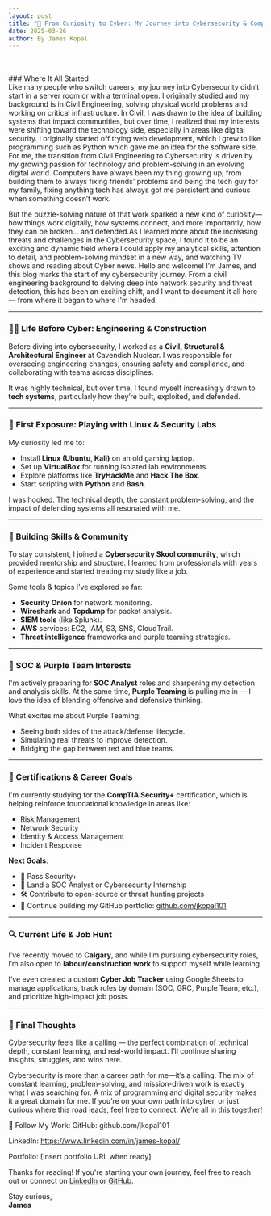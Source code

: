 ```yaml
---
layout: post
title: "🧠 From Curiosity to Cyber: My Journey into Cybersecurity & Computer Science"
date: 2025-03-26
author: By James Kopal
---
```

<br>


<br>
### Where It All Started
<br>
Like many people who switch careers, my journey into Cybersecurity didn’t start in a server room or with a terminal open. I originally studied and my background is in Civil Engineering, solving physical world problems and working on critical infrastructure. In Civil, I was drawn to the idea of building systems that impact communities, but over time, I realized that my interests were shifting toward the technology side, especially in areas like digital security. 
I originally started off trying web development, which I grew to like programming such as Python which gave me an idea for the software side. 
For me, the transition from Civil Engineering to Cybersecurity is driven by my growing passion for technology and problem-solving in an evolving digital world. Computers have always been my thing growing up; from building them to always fixing friends' problems and being the tech guy for my family, fixing anything tech has always got me persistent and curious when something doesn’t work. 

But the puzzle-solving nature of that work sparked a new kind of curiosity—how things work digitally, how systems connect, and more importantly, how they can be broken... and defended.As I learned more about the increasing threats and challenges in the Cybersecurity space, I found it to be an exciting and dynamic field where I could apply my analytical skills, attention to detail, and problem-solving mindset in a new way, and watching TV shows and reading about Cyber news.
Hello and welcome! I’m James, and this blog marks the start of my cybersecurity journey. From a civil engineering background to delving deep into network security and threat detection, this has been an exciting shift, and I want to document it all here — from where it began to where I'm headed.

---

### 👷‍♂️ Life Before Cyber: Engineering & Construction

Before diving into cybersecurity, I worked as a **Civil, Structural & Architectural Engineer** at Cavendish Nuclear. I was responsible for overseeing engineering changes, ensuring safety and compliance, and collaborating with teams across disciplines.

It was highly technical, but over time, I found myself increasingly drawn to **tech systems**, particularly how they’re built, exploited, and defended.

---

### 🧪 First Exposure: Playing with Linux & Security Labs

My curiosity led me to:
- Install **Linux (Ubuntu, Kali)** on an old gaming laptop.
- Set up **VirtualBox** for running isolated lab environments.
- Explore platforms like **TryHackMe** and **Hack The Box**.
- Start scripting with **Python** and **Bash**.

I was hooked. The technical depth, the constant problem-solving, and the impact of defending systems all resonated with me.

---

### 🧠 Building Skills & Community

To stay consistent, I joined a **Cybersecurity Skool community**, which provided mentorship and structure. I learned from professionals with years of experience and started treating my study like a job.

Some tools & topics I’ve explored so far:
- **Security Onion** for network monitoring.
- **Wireshark** and **Tcpdump** for packet analysis.
- **SIEM tools** (like Splunk).
- **AWS** services: EC2, IAM, S3, SNS, CloudTrail.
- **Threat intelligence** frameworks and purple teaming strategies.

---

### 🔐 SOC & Purple Team Interests

I'm actively preparing for **SOC Analyst** roles and sharpening my detection and analysis skills. At the same time, **Purple Teaming** is pulling me in — I love the idea of blending offensive and defensive thinking.

What excites me about Purple Teaming:
- Seeing both sides of the attack/defense lifecycle.
- Simulating real threats to improve detection.
- Bridging the gap between red and blue teams.

---

### 📜 Certifications & Career Goals

I'm currently studying for the **CompTIA Security+** certification, which is helping reinforce foundational knowledge in areas like:

- Risk Management
- Network Security
- Identity & Access Management
- Incident Response

**Next Goals**:
- 🧠 Pass Security+
- 🎯 Land a SOC Analyst or Cybersecurity Internship
- 🛠️ Contribute to open-source or threat hunting projects
- 🔭 Continue building my GitHub portfolio: [github.com/jkopal101](https://github.com/jkopal101)

---

### 🔍 Current Life & Job Hunt

I’ve recently moved to **Calgary**, and while I’m pursuing cybersecurity roles, I’m also open to **labour/construction work** to support myself while learning.

I’ve even created a custom **Cyber Job Tracker** using Google Sheets to manage applications, track roles by domain (SOC, GRC, Purple Team, etc.), and prioritize high-impact job posts.

---

### 🚀 Final Thoughts

Cybersecurity feels like a calling — the perfect combination of technical depth, constant learning, and real-world impact. I’ll continue sharing insights, struggles, and wins here.

Cybersecurity is more than a career path for me—it’s a calling. The mix of constant learning, problem-solving, and mission-driven work is exactly what I was searching for. A mix of programming and digital security makes it a great domain for me. 
If you’re on your own path into cyber, or just curious where this road leads, feel free to connect. We’re all in this together!

🔗 Follow My Work:
GitHub: github.com/jkopal101


LinkedIn: https://www.linkedin.com/in/james-kopal/


Portfolio: [Insert portfolio URL when ready]

Thanks for reading! If you're starting your own journey, feel free to reach out or connect on [LinkedIn](#) or [GitHub](https://github.com/jkopal101).

Stay curious,  
**James**


